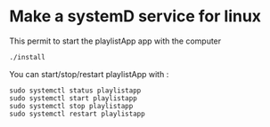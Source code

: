 # Make a systemD service for linux

This permit to start the playlistApp app with the computer

```bash
./install
```

You can start/stop/restart playlistApp with :
```
sudo systemctl status playlistapp
sudo systemctl start playlistapp
sudo systemctl stop playlistapp
sudo systemctl restart playlistapp
```